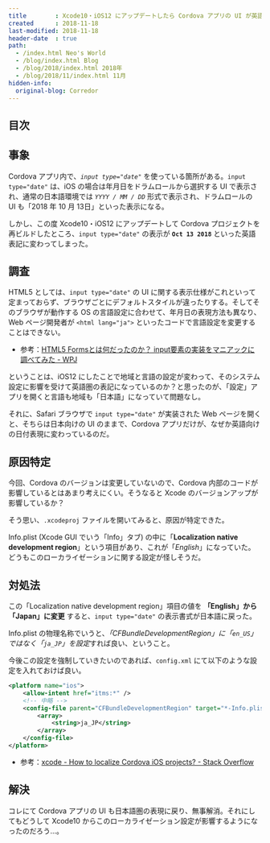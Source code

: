 ```yaml
---
title        : Xcode10・iOS12 にアップデートしたら Cordova アプリの UI が英語表現になった
created      : 2018-11-18
last-modified: 2018-11-18
header-date  : true
path:
  - /index.html Neo's World
  - /blog/index.html Blog
  - /blog/2018/index.html 2018年
  - /blog/2018/11/index.html 11月
hidden-info:
  original-blog: Corredor
---
```


## 目次

## 事象

Cordova アプリ内で、*`input type="date"`* を使っている箇所がある。`input type="date"` は、iOS の場合は年月日をドラムロールから選択する UI で表示され、通常の日本語環境では *`YYYY / MM / DD`* 形式で表示され、ドラムロールの UI も「2018 年 10 月 13日」といった表示になる。

しかし、この度 Xcode10・iOS12 にアップデートして Cordova プロジェクトを再ビルドしたところ、`input type="date"` の表示が **`Oct 13 2018`** といった英語表記に変わってしまった。

## 調査

HTML5 としては、`input type="date"` の UI に関する表示仕様がこれといって定まっておらず、ブラウザごとにデフォルトスタイルが違ったりする。そしてそのブラウザが動作する OS の言語設定に合わせて、年月日の表現方法も異なり、Web ページ開発者が `<html lang="ja">` といったコードで言語設定を変更することはできない。

- 参考：[HTML5 Formsとは何だったのか？ input要素の実装をマニアックに調べてみた - WPJ](https://www.webprofessional.jp/the-state-of-html5-input-elements/)

ということは、iOS12 にしたことで地域と言語の設定が変わって、そのシステム設定に影響を受けて英語圏の表記になっているのか？と思ったのが、「設定」アプリを開くと言語も地域も「日本語」になっていて問題なし。

それに、Safari ブラウザで `input type="date"` が実装された Web ページを開くと、そちらは日本向けの UI のままで、Cordova アプリだけが、なぜか英語向けの日付表現に変わっているのだ。

## 原因特定

今回、Cordova のバージョンは変更していないので、Cordova 内部のコードが影響しているとはあまり考えにくい。そうなると Xcode のバージョンアップが影響しているか？

そう思い、`.xcodeproj` ファイルを開いてみると、原因が特定できた。

Info.plist (Xcode GUI でいう「Info」タブ) の中に「**Localization native development region**」という項目があり、これが「*English*」になっていた。どうもこのローカライゼーションに関する設定が怪しそうだ。

## 対処法

この「Localization native development region」項目の値を **「English」から「Japan」に変更** すると、`input type="date"` の表示書式が日本語に戻った。

Info.plist の物理名称でいうと、*「CFBundleDevelopmentRegion」に「`en_US`」ではなく「`ja_JP`」を設定*すれば良い、ということ。

今後この設定を強制していきたいのであれば、`config.xml` にて以下のような設定を入れておけば良い。

```xml
<platform name="ios">
    <allow-intent href="itms:*" />
    <!-- 中略 -->
    <config-file parent="CFBundleDevelopmentRegion" target="*-Info.plist">
        <array>
            <string>ja_JP</string>
        </array>
    </config-file>
</platform>
```

- 参考：[xcode - How to localize Cordova iOS projects? - Stack Overflow](https://stackoverflow.com/a/46405401/10092546)

## 解決

コレにて Cordova アプリの UI も日本語圏の表現に戻り、無事解消。それにしてもどうして Xcode10 からこのローカライゼーション設定が影響するようになったのだろう…。
